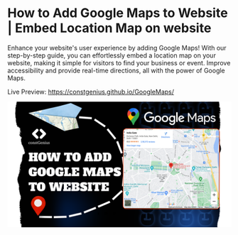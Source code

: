 # How to Add Google Maps to Website | Embed Location Map on website

Enhance your website's user experience by adding Google Maps! With our step-by-step guide, you can effortlessly embed a location map on your website, making it simple for visitors to find your business or event. Improve accessibility and provide real-time directions, all with the power of Google Maps.

Live Preview: https://constgenius.github.io/GoogleMaps/

![Google Maps](GoogleMaps.png)